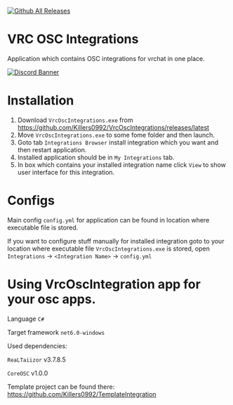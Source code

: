 [![Github All Releases](https://img.shields.io/github/downloads/Killers0992/VrcOscIntegrations/total.svg)]()
# VRC OSC Integrations
Application which contains OSC integrations for vrchat in one place.

[![Discord Banner](https://discordapp.com/api/guilds/948581245527425114/widget.png?style=banner3)](https://discord.gg/uhvsaEFmSE)


# Installation

1. Download ``VrcOscIntegrations.exe`` from https://github.com/Killers0992/VrcOscIntegrations/releases/latest
2. Move ``VrcOscIntegrations.exe`` to some fome folder and then launch.
3. Goto tab ``Integrations Browser`` install integration which you want and then restart application.
4. Installed application should be in ``My Integrations`` tab.
5. In box which contains your installed integration name click ``View`` to show user interface for this integration.

# Configs

Main config ``config.yml`` for application can be found in location where executable file is stored.

If you want to configure stuff manually for installed integration goto to your location where executable file ``VrcOscIntegrations.exe`` is stored,
open ``Integrations`` -> ``<Integration Name>`` -> ``config.yml``

# Using VrcOscIntegration app for your osc apps.


Language ``C#``

Target framework ``net6.0-windows``


Used dependencies:

``ReaLTaiizor`` v3.7.8.5

``CoreOSC`` v1.0.0

Template project can be found there: https://github.com/Killers0992/TemplateIntegration

